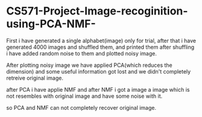 # CS571-Project-Image-recoginition-using-PCA-NMF-
First i have generated a single alphabet(image) only for trial,
after that i have generated 4000 images and shuffled them, and printed them
after shuffling i have added random noise to them and plotted noisy image.

After plotting noisy image we have applied PCA(which reduces the dimension) and 
some useful information got lost and we didn't completely retreive original image.

after PCA i have applie NMF and after NMF i got a image a image which is not resembles with original image
and have some noise with it.

so PCA and NMF can not completely recover original image.

